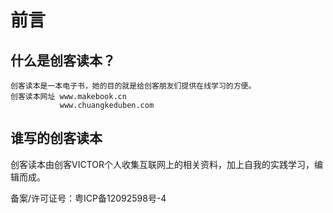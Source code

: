 # 前言

## 什么是创客读本？
    创客读本是一本电子书，她的目的就是给创客朋友们提供在线学习的方便。
    创客读本网址 www.makebook.cn 
               www.chuangkeduben.com
               
  
## 谁写的创客读本

创客读本由创客VICTOR个人收集互联网上的相关资料，加上自我的实践学习，编辑而成。



备案/许可证号：粤ICP备12092598号-4
             





